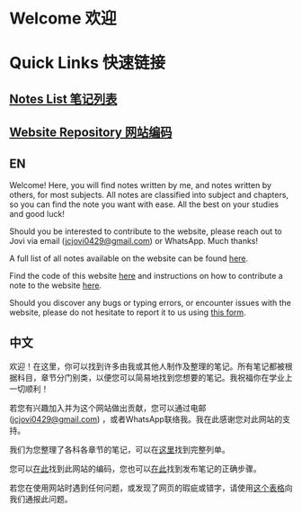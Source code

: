 # Welcome 欢迎

# Quick Links 快速链接
## [Notes List 笔记列表](https://jcjovi.github.io/notesindex)
## [Website Repository 网站编码](https://github.com/jcjovi/jcjovi.github.io)

## EN
Welcome! Here, you will find notes written by me, and notes written by others, for most subjects. All notes are classified into subject and chapters, so you can find the note you want with ease. All the best on your studies and good luck!

Should you be interested to contribute to the website, please reach out to Jovi via email (jcjovi0429@gmail.com) or WhatsApp. Much thanks!

A full list of all notes available on the website can be found [here](https://jcjovi.github.io/full "Full list of notes available on the website").

Find the code of this website [here](https://github.com/jcjovi/jcjovi.github.io) and instructions on how to contribute a note to the website [here](https://github.com/jcjovi/jcjovi.github.io/readme.md).

Should you discover any bugs or typing errors, or encounter issues with the website, please do not hesitate to report it to us using [this form](https://forms.gle/T1D8n5ZN9oSFb4Cs6).

## 中文
欢迎！在这里，你可以找到许多由我或其他人制作及整理的笔记。所有笔记都被根据科目，章节分门别类，以便您可以简易地找到您想要的笔记。我祝福你在学业上一切顺利！

若您有兴趣加入并为这个网站做出贡献，您可以通过电邮 (jcjovi0429@gmail.com) ，或者WhatsApp联络我。我在此感谢您对此网站的支持。

我们为您整理了各科各章节的笔记，可以在[这里](https://jcjovi.github.io/full "一个完整的笔记列单")找到完整列单。

您可以[在此](https://github.com/jcjovi/jcjovi.github.io)找到此网站的编码，您也可以[在此](https://github.com/jcjovi/jcjovi.github.io/readme.md)找到发布笔记的正确步骤。

若您在使用网站时遇到任何问题，或发现了网页的瑕疵或错字，请使用[这个表格](https://forms.gle/T1D8n5ZN9oSFb4Cs6)向我们通报此问题。
